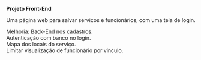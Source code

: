 <b>Projeto Front-End</b>

Uma página web para salvar serviços e funcionários, com uma tela de login.

Melhoria: Back-End nos cadastros.<br>
Autenticação com banco no login.<br>
Mapa dos locais do serviço.<br>
Limitar visualização de funcionário por vinculo.<br>
